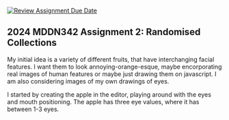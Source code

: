 [![Review Assignment Due Date](https://classroom.github.com/assets/deadline-readme-button-24ddc0f5d75046c5622901739e7c5dd533143b0c8e959d652212380cedb1ea36.svg)](https://classroom.github.com/a/uYb6fuja)
## 2024 MDDN342 Assignment 2: Randomised Collections

My initial idea is a variety of different fruits, that have interchanging facial features. I want them to look annoying-orange-esque, maybe encorporating real images of human features or maybe just drawing them on javascript. I am also considering images of my own drawings of eyes. 

I started by creating the apple in the editor, playing around with the eyes and mouth positioning. The apple has three eye values, where it has between 1-3 eyes. 